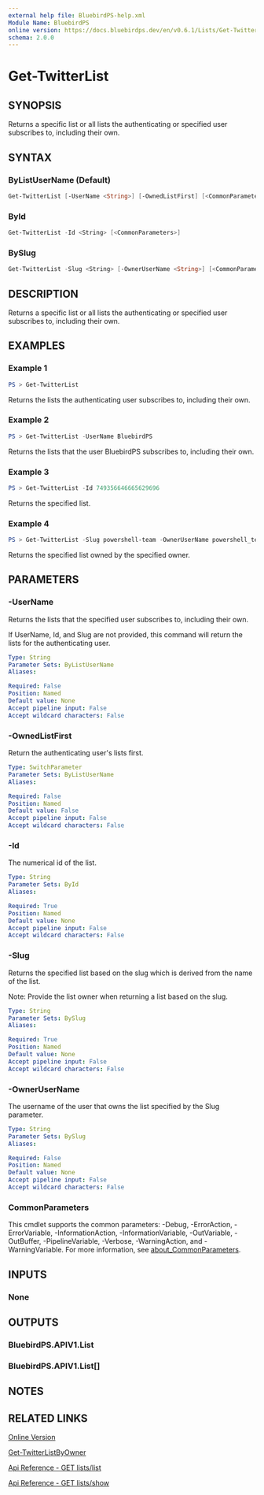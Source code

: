 ```yaml
---
external help file: BluebirdPS-help.xml
Module Name: BluebirdPS
online version: https://docs.bluebirdps.dev/en/v0.6.1/Lists/Get-TwitterList
schema: 2.0.0
---
```


# Get-TwitterList

## SYNOPSIS

Returns a specific list or all lists the authenticating or specified user subscribes to, including their own.

## SYNTAX

### ByListUserName (Default)

```powershell
Get-TwitterList [-UserName <String>] [-OwnedListFirst] [<CommonParameters>]
```

### ById

```powershell
Get-TwitterList -Id <String> [<CommonParameters>]
```

### BySlug

```powershell
Get-TwitterList -Slug <String> [-OwnerUserName <String>] [<CommonParameters>]
```

## DESCRIPTION

Returns a specific list or all lists the authenticating or specified user subscribes to, including their own.

## EXAMPLES

### Example 1

```powershell
PS > Get-TwitterList
```

Returns the lists the authenticating user subscribes to, including their own.

### Example 2

```powershell
PS > Get-TwitterList -UserName BluebirdPS
```

Returns the lists that the user BluebirdPS subscribes to, including their own.

### Example 3

```powershell
PS > Get-TwitterList -Id 749356646665629696
```

Returns the specified list.

### Example 4

```powershell
PS > Get-TwitterList -Slug powershell-team -OwnerUserName powershell_team
```

Returns the specified list owned by the specified owner.

## PARAMETERS

### -UserName

Returns the lists that the specified user subscribes to, including their own.

If UserName, Id, and Slug are not provided, this command will return the lists for the authenticating user.

```yaml
Type: String
Parameter Sets: ByListUserName
Aliases:

Required: False
Position: Named
Default value: None
Accept pipeline input: False
Accept wildcard characters: False
```

### -OwnedListFirst

Return the authenticating user's lists first.

```yaml
Type: SwitchParameter
Parameter Sets: ByListUserName
Aliases:

Required: False
Position: Named
Default value: False
Accept pipeline input: False
Accept wildcard characters: False
```

### -Id

The numerical id of the list.

```yaml
Type: String
Parameter Sets: ById
Aliases:

Required: True
Position: Named
Default value: None
Accept pipeline input: False
Accept wildcard characters: False
```

### -Slug

Returns the specified list based on the slug which is derived from the name of the list.

Note: Provide the list owner when returning a list based on the slug.

```yaml
Type: String
Parameter Sets: BySlug
Aliases:

Required: True
Position: Named
Default value: None
Accept pipeline input: False
Accept wildcard characters: False
```

### -OwnerUserName

The username of the user that owns the list specified by the Slug parameter.

```yaml
Type: String
Parameter Sets: BySlug
Aliases:

Required: False
Position: Named
Default value: None
Accept pipeline input: False
Accept wildcard characters: False
```

### CommonParameters

This cmdlet supports the common parameters: -Debug, -ErrorAction, -ErrorVariable, -InformationAction, -InformationVariable, -OutVariable, -OutBuffer, -PipelineVariable, -Verbose, -WarningAction, and -WarningVariable. For more information, see [about_CommonParameters](http://go.microsoft.com/fwlink/?LinkID=113216).

## INPUTS

### None

## OUTPUTS

### BluebirdPS.APIV1.List

### BluebirdPS.APIV1.List[]

## NOTES

## RELATED LINKS

[Online Version](https://docs.bluebirdps.dev/en/v0.6.1/Lists/Get-TwitterList)

[Get-TwitterListByOwner](https://docs.bluebirdps.dev/en/v0.6.1/Lists/Get-TwitterListByOwner)

[Api Reference - GET lists/list](https://developer.twitter.com/en/docs/twitter-api/v1/accounts-and-users/create-manage-lists/api-reference/get-lists-list)

[Api Reference - GET lists/show](https://developer.twitter.com/en/docs/twitter-api/v1/accounts-and-users/create-manage-lists/api-reference/get-lists-show)
